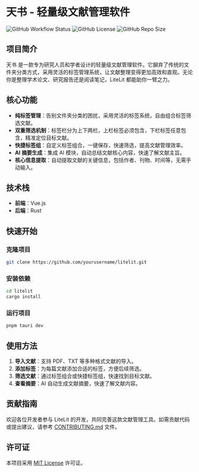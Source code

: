 # 天书 - 轻量级文献管理软件

![GitHub Workflow Status](https://img.shields.io/github/workflow/status/yourusername/litelit/Rust%20CI)
![GitHub License](https://img.shields.io/github/license/yourusername/litelit)
![GitHub Repo Size](https://img.shields.io/github/repo-size/yourusername/litelit)

## 项目简介

天书 是一款专为研究人员和学者设计的轻量级文献管理软件。它摒弃了传统的文件夹分类方式，采用灵活的标签管理系统，让文献整理变得更加高效和直观。无论你是整理学术论文、研究报告还是阅读笔记，LiteLit 都能助你一臂之力。

## 核心功能

- **纯标签管理**：告别文件夹分类的困扰，采用灵活的标签系统，自由组合标签筛选文献。
- **双重筛选机制**：标签栏分为上下两栏，上栏标签必须包含，下栏标签任意包含，精准定位目标文献。
- **快捷标签组**：自定义标签组合，一键保存，快速筛选，提高文献管理效率。
- **AI 摘要生成**：集成 AI 模块，自动总结文献核心内容，快速了解文献主旨。
- **核心信息提取**：自动提取文献的关键信息，包括作者、刊物、时间等，无需手动输入。

## 技术栈

- **前端**：Vue.js
- **后端**：Rust

## 快速开始

### 克隆项目

```bash
git clone https://github.com/yourusername/litelit.git
```

### 安装依赖

```bash
cd litelit
cargo install
```

### 运行项目

```bash
pnpm tauri dev
```

## 使用方法

1. **导入文献**：支持 PDF、TXT 等多种格式文献的导入。
2. **添加标签**：为每篇文献添加合适的标签，方便后续筛选。
3. **筛选文献**：通过标签组合或快捷标签组，快速找到目标文献。
4. **查看摘要**：AI 自动生成文献摘要，快速了解文献内容。

## 贡献指南

欢迎各位开发者参与 LiteLit 的开发，共同完善这款文献管理工具。如需贡献代码或提出建议，请参考 [CONTRIBUTING.md](CONTRIBUTING.md) 文件。

## 许可证

本项目采用 [MIT License](LICENSE) 许可证。

